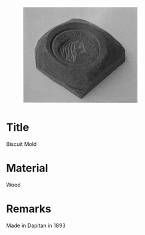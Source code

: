<figure class="image">

![](/static/files/sculptures/biscuit-mold.jpg)

</figure>

# Title
Biscuit Mold

# Material
Wood

# Remarks
Made in Dapitan in 1893
